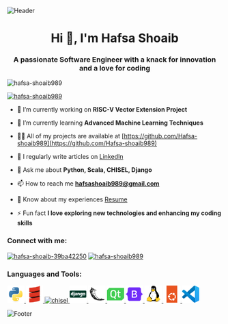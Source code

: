 ![Header](https://raw.githubusercontent.com/kha7iq/kha7iq/main/resources/header.gif)

<h1 align="center">Hi 👋, I'm Hafsa Shoaib</h1>
<h3 align="center">A passionate Software Engineer with a knack for innovation and a love for coding</h3>

<p align="left"> <img src="https://komarev.com/ghpvc/?username=hafsa-shoaib989&label=Profile%20views&color=0e75b6&style=flat" alt="hafsa-shoaib989" /> </p>

<p align="left"> <a href="https://github.com/ryo-ma/github-profile-trophy"><img src="https://github-profile-trophy.vercel.app/?username=hafsa-shoaib989" alt="hafsa-shoaib989" /></a> </p>

- 🔭 I’m currently working on **RISC-V Vector Extension Project**

- 🌱 I’m currently learning **Advanced Machine Learning Techniques**

- 👨‍💻 All of my projects are available at [https://github.com/Hafsa-shoaib989](https://github.com/Hafsa-shoaib989)

- 📝 I regularly write articles on [LinkedIn](https://www.linkedin.com/in/hafsa-shoaib-39ba42250/)

- 💬 Ask me about **Python, Scala, CHISEL, Django**

- 📫 How to reach me **hafsashoaib989@gmail.com**

- 📄 Know about my experiences [Resume](https://raw.githubusercontent.com/kha7iq/kha7iq/main/resources/resume.pdf)

- ⚡ Fun fact **I love exploring new technologies and enhancing my coding skills**

<h3 align="left">Connect with me:</h3>
<p align="left">
<a href="https://linkedin.com/in/hafsa-shoaib-39ba42250" target="blank"><img align="center" src="https://cdn.jsdelivr.net/npm/simple-icons@3.0.1/icons/linkedin.svg" alt="hafsa-shoaib-39ba42250" height="30" width="40" /></a>
<a href="https://github.com/Hafsa-shoaib989" target="blank"><img align="center" src="https://cdn.jsdelivr.net/npm/simple-icons@3.0.1/icons/github.svg" alt="hafsa-shoaib989" height="30" width="40" /></a>
</p>

<h3 align="left">Languages and Tools:</h3>
<p align="left"> 
  <a href="https://www.python.org" target="_blank"> <img src="https://raw.githubusercontent.com/devicons/devicon/master/icons/python/python-original.svg" alt="python" width="40" height="40"/> </a> 
  <a href="https://www.scala-lang.org" target="_blank"> <img src="https://raw.githubusercontent.com/devicons/devicon/master/icons/scala/scala-original.svg" alt="scala" width="40" height="40"/> </a> 
  <a href="https://chisel.eecs.berkeley.edu" target="_blank"> <img src="https://chisel.eecs.berkeley.edu/images/logos/chisel-logo.png" alt="chisel" width="40" height="40"/> </a> 
  <a href="https://www.djangoproject.com" target="_blank"> <img src="https://raw.githubusercontent.com/devicons/devicon/master/icons/django/django-original.svg" alt="django" width="40" height="40"/> </a> 
  <a href="https://flask.palletsprojects.com/" target="_blank"> <img src="https://raw.githubusercontent.com/devicons/devicon/master/icons/flask/flask-original.svg" alt="flask" width="40" height="40"/> </a> 
  <a href="https://www.qt.io" target="_blank"> <img src="https://raw.githubusercontent.com/devicons/devicon/master/icons/qt/qt-original.svg" alt="qt" width="40" height="40"/> </a> 
  <a href="https://getbootstrap.com" target="_blank"> <img src="https://raw.githubusercontent.com/devicons/devicon/master/icons/bootstrap/bootstrap-plain.svg" alt="bootstrap" width="40" height="40"/> </a> 
  <a href="https://www.linux.org" target="_blank"> <img src="https://raw.githubusercontent.com/devicons/devicon/master/icons/linux/linux-original.svg" alt="linux" width="40" height="40"/> </a> 
  <a href="https://www.ubuntu.com" target="_blank"> <img src="https://raw.githubusercontent.com/devicons/devicon/master/icons/ubuntu/ubuntu-plain.svg" alt="ubuntu" width="40" height="40"/> </a> 
  <a href="https://code.visualstudio.com" target="_blank"> <img src="https://raw.githubusercontent.com/devicons/devicon/master/icons/vscode/vscode-original.svg" alt="vscode" width="40" height="40"/> </a> 
</p>

![Footer](https://raw.githubusercontent.com/kha7iq/kha7iq/main/resources/footer.png)
